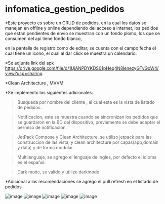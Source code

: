 # infomatica_gestion_pedidos

*Este proyecto es sobre un CRUD de pedidos, en la cual los datos se manejan en offline y online dependiendo del acceso a internet, los pedidos que estan pendientes de envio se muestran con un fondo plomo, los que se consumen del api tiene fondo blanco,

en la pantalla de registro como de editar, se cuenta con el campo fecha el cual tiene un icono, el cual al dar click se muestra un calendario.

*Se adjunta link del apk  https://drive.google.com/file/d/1UjANPDYKDS01pHeq4N8IenezyGTvGxW4/view?usp=sharing

*Clean Architecture , MVVM

*Se implemento los siguientes adicionales:

  >Busqueda por nombre del cliente , el cual esta es la vista de listado de pedidos.

  >Notificacion, este se muestra cuando se sincronizan los pedidos que se guardaron en la BD del dispositivo, previamente se debe aceptar el permiso de notificacion.

  >JetPack Compose y Clean Architecture, se utilizo jetpack para las construccion de las vista, y clean architecture por capas(app,domain y data) y de forma modular.

  >Multilenguaje, se agrego el lenguaje de ingles, por defecto el idioma es el español.

  >Dark mode, se valido y utilizo darkmode

*Adicional a las recomendaciones se agrego el pull refresh en el listado de pedidos

![image](https://github.com/user-attachments/assets/d8f1d082-86e2-4308-92dd-a5c145cc569d)
![image](https://github.com/user-attachments/assets/0720dc73-7680-4b4b-9621-a29b06092e77)
![image](https://github.com/user-attachments/assets/d506899c-d669-4330-aeae-a234c563a762)
![image](https://github.com/user-attachments/assets/76e8fcf3-825b-4e1d-a8da-48e03395d9f1)
![image](https://github.com/user-attachments/assets/a630ab7f-edd9-4f95-9f23-5dd6632ec7e1)

